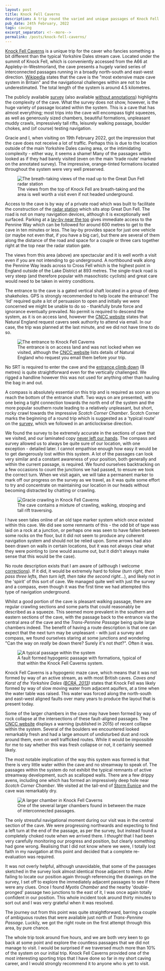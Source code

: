 ```yaml
---
layout: post
title: Knock Fell Caverns
description: A trip round the varied and unique passages of Knock Fell Caverns, in Cumbria.
pub_date: 24th February, 2022
tags: caving
excerpt_separator: <!--more-->
permalink: /posts/knock-fell-caverns/
---
```


[Knock Fell Caverns][1] is a unique trip for the caver who fancies something a bit different than the typical Yorkshire Dales stream cave. Located under the summit of Knock Fell, which is conveniently accessed from the A66 at Appleby-in-Westmorland, the cave presents a hugely varied series of interconnected passages running in a broadly north-south and east-west direction. [Wikipedia][2] states that the cave is the "most extensive maze cave system in Britain" and the navigational challenges within are not to be underestimated. The total length of the system is around 4.5 kilometres.

[1]: https://cncc.org.uk/cave/knock-fell-caverns            "CNCC: Knock Fell Caverns"
[2]: https://en.wikipedia.org/wiki/Moorhouse_and_Cross_Fell "Wikipedia: Moorhouse and Cross Fell"

The publicly available [survey][3] (also available [without annotations][4]) highlights the complexity of the cave. What the survey does not show, however, is the huge variety of passage located within the system. This is a cave that has almost everything; most trips into the cave will encompass tight squeezes, as well as generously sized chambers, beautiful formations, unpleasant muddy crawls, impressively tall rifts, leisurely walking passage, boulder chokes, and (of course) testing navigation.

[3]: /images/posts/knock_fell/knock_fell_survey.jpg      "Knock Fell Caverns Survey"
[4]: /images/posts/knock_fell/knock_fell_unannotated.png "Knock Fell Caverns Survey (unannotated)"

Gracie and I, when visiting on 19th February 2022, got the impression that the cave does not receive a lot of traffic. Perhaps this is due to the location outside of the main Yorkshire Dales caving area, or the intimidating complexity - either way, it seems a shame! Many of the passages within looked as if they had barely visited (even on the main 'trade route' marked on the annotated survey). The impressive, orange-tinted formations located throughout the system were very well preserved.

<!--more-->

<figure class="figure">
    <img src="/images/posts/knock_fell/radar_station_road.jpg" alt="The breath-taking views of the road up to the Great Dun Fell radar station" class="figure-img img-fluid rounded">
    <figcaption class="text-center figure-caption">The views from the top of Knock Fell are breath-taking and the area is well worth a visit even if not headed underground.</figcaption>
</figure>

Access to the cave is by way of a private road which was built to facilitate the construction of the [radar station][5] which sits atop Great Dun Fell. The road is not on many navigation devices, although it is exceptionally well surfaced. Parking at a [lay-by near the top][6] gives immediate access to the Pennine Way which can be followed for around 600 metres to get to the cave in ten minutes or less. The lay-by provides space for just one vehicle (or maybe not even that, if you have a big car), but there are several of them along the distance of the road and space for a couple or three cars together right at the top near the radar station gate.

[5]: https://en.wikipedia.org/wiki/Great_Dun_Fell "Wikipedia: Great Dun Fell"
[6]: https://goo.gl/maps/YMKWS9w48cnEWPPs7        "Google Maps"

The views from this area (above) are spectacular and it is well worth a visit even if you are not intending to go underground. A northbound walk along the Pennine Way leads across to Cross Fell  which is the highest point in England outside of the Lake District at 893 metres. The single-track road is very steep (and therefore popular with masochistic cyclists) and great care would need to be taken in wintry conditions.

The entrance to the cave is a gated vertical shaft located in a group of deep shakeholes. GPS is strongly recommended to help locate the entrance! The 'lid' required quite a lot of persuasion to open and initially we were concerned we might be unable to do so - thankfully brute force and ignorance eventually prevailed. No permit is required to descend the system, as it is on access land, however the [CNCC website][1] states that Natural England request cavers seek authority to attend via email. In our case, the trip was planned at the last minute, and we did not have time to do so.

<figure class="figure">
    <img src="/images/posts/knock_fell/knock_fell_entrance.jpg" alt="The entrance to Knock Fell Caverns" class="figure-img img-fluid rounded">
    <figcaption class="text-center figure-caption">The entrance is on access land and was not locked when we visited, although the <a href="https://cncc.org.uk/cave/knock-fell-caverns">CNCC website</a> lists details of Natural England who request you email them before your trip.</figcaption>
</figure>

No SRT is required to enter the cave and the [entrance climb down][7] (8 metres) is quite straightforward even for the vertically challenged. We rigged a handline however this was not used for anything other than hauling the bag in and out.

[7]: /images/posts/knock_fell/knock_fell_entrance_climb.jpg "Knock Fell Caverns entrance climb"

A compass is absolutely essential on this trip and is required as soon as you reach the bottom of the entrance shaft. Two ways on are presented, with one being a tight connection towards the north end of the system and the more popular southern route leading to a relatively unpleasant, but short, rocky crawl towards the impressive *Scotch Corner Chamber*. Scotch Corner marks the beginning of a round trip which is suggested as a 'typical route' on the [survey][3], which we followed in an anticlockwise direction.

We found the survey to be extremely accurate in the sections of cave that we visited, and our laminated copy [never left our hands][8]. The compass and survey allowed us to always be quite sure of our location, with one exception - detailed later. I cannot empathise enough how easy it would be to get dangerously lost within this system. A lot of the passages can look very similar and a constant awareness of your position, both generally and within the current passage, is required. We found ourselves backtracking on a few occasions to count the junctions we had passed, to ensure we took the correct turn. When we visit again, we will take a permanent marker to mark off our progress on the survey as we travel, as it was quite some effort to try and concentrate on maintaining our location in our heads without becoming distracted by chatting or crawling.

<figure class="figure">
    <img src="/images/posts/knock_fell/gracie_crawls.jpg" alt="Gracie crawling in Knock Fell Caverns" class="figure-img img-fluid rounded">
    <figcaption class="text-center figure-caption">The cave contains a mixture of crawling, walking, stooping and tall rift traversing.</figcaption>
</figure>

I have seen tales online of an old tape marker system which once existed within this cave. We did see some remnants of this - the odd bit of tape was laid on a rock at a junction, or perhaps one was seen to have fallen between some rocks on the floor, but it did not seem to produce any coherent navigation system and should not be relied upon. Some arrows had also been drawn on walls in certain locations, but it was not always clear what they were pointing to (one would assume out, but it didn't always make sense that this would be the case).

No route description exists that I am aware of (although I welcome [corrections][9]). If it did, it would be extremely hard to follow (*turn right, then pass three lefts, then turn left, then take the second right...*), and likely not in the 'spirit' of this sort of cave. We managed quite well with just the survey and a compass, even though it was the first time we had attempted this type of navigation underground.

[8]: /images/posts/knock_fell/gracie_checks_survey.jpg           "Gracie checks the survery"
[9]: mailto:andrew@northall.me.uk?subject=Knock%20Fell%20Caverns "Email me"

Whilst a good portion of the cave is pleasant walking passage, there are regular crawling sections and some parts that could reasonably be described as a squeeze. This seemed more prevalent in the southern and eastern sections of the cave, with the passage back to the entrance via the central area of the cave and the *Trans-Pennine Passage* being quite large chambers indeed. The benefit of having a route description is that one can expect that the next turn may be unpleasant - with just a survey and compass, we found ourselves staring at some junctions and wondering "Can the way on *really* be down there? Surely it's not *that*?". Often it was.

<figure class="figure">
    <img src="/images/posts/knock_fell/knock_fell_passage.jpg" alt="A typical passage within the system" class="figure-img img-fluid rounded">
    <figcaption class="text-center figure-caption">A fault formed hypogenic passage with formations, typical of that within the Knock Fell Caverns system.</figcaption>
</figure>

Knock Fell Caverns is a hypogenic maze cave, which means that it was not formed by way of an active stream, as with most British caves. *Caves and Karst of the Yorkshire Dales ([BCRA, 2013][10])* states that Knock Fell was likely formed by way of slow moving water from adjacent aquifers, at a time when the water table was raised. This water was forced along the north-south and east-west aligned faults over many years to produce the layout that is present today.

Some of the larger chambers in the cave may have been formed by way of rock collapse at the intersections of these fault-aligned passages. The [CNCC website][1] displays a warning (published in 2015) of recent collapse within the system. Several of the boulders we encountered looked remarkably fresh and had a large amount of undisturbed dust and rock around them, even on well trafficked routes. While it would be impossible for me to say whether this was fresh collapse or not, it certainly seemed likely.

The most notable implication of the way this system was formed is that there is very little water within the cave and no streamway to speak of. The passages within the system do not exhibit the typical remnants of active streamway development, such as scalloped walls. There are a few drippy avens, including one which has formed an impressively deep hole near *Scotch Corner Chamber*. We visited at the tail-end of [Storm Eunice][11] and the cave was remarkably dry.

[10]: https://bcra.org.uk/bookshop/dales.html    "BCRA: Caves and Karst of the Yorkshire Dales"
[11]: https://en.wikipedia.org/wiki/Storm_Eunice "Wikipedia: Storm Eunice"

<figure class="figure">
    <img src="/images/posts/knock_fell/larger_chamber.jpg" alt="A larger chamber in Knock Fell Caverns" class="figure-img img-fluid rounded">
    <figcaption class="text-center figure-caption">One of the several larger chambers found in between the maze of interconnected passages.</figcaption>
</figure>

The only stressful navigational moment during our visit was in the central section of the cave. We were progressing northwards and expecting to find a left turn at the end of the passage, as per the survey, but instead found a completely choked route when we arrived there. I *thought* that I had been very carefully monitoring our progress and position, but clearly something had gone wrong. Realising that I did not know where we were, I totally lost faith in my navigation at this point and decided that a complete re-evaluation was required.

It was not overly helpful, although unavoidable, that some of the passages sketched in the survey look almost identical those adjacent to them. After failing to locate our position again through referencing the drawings on the survey, I set off to explore the immediately adjacent passages to see if there were any clues. Once I found *Myotis Chamber* and the nearby 'double-pronged' passage two junctions to the east of it, I was once again totally confident in our position. This whole incident took around thirty minutes to sort out and I was very grateful when it was resolved.

The journey out from this point was quite straightforward, barring a couple of ambiguous routes that were available just north of *Trans-Pennine Passage*. Luckily, we got the right route on the first attempt through this area, by pure chance.

The whole trip took around five hours, and we are both very keen to go back at some point and explore the countless passages that we did not manage to visit. I would be surprised if we traversed much more than 10% of the system on our initial trip. Knock Fell Caverns provided one of the most interesting sporting trips that I have done so far in my short caving career, and I would strongly recommend it to anyone who is yet to visit.

